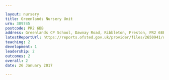 ```yaml
---

layout: nursery
title: Greenlands Nursery Unit
urn: 309745
postcode: PR2 6BB
address: Greenlands CP School, Dawnay Road, Ribbleton, Preston, PR2 6BB
latestReportUrl: https://reports.ofsted.gov.uk/provider/files/2650941/urn/309745.pdf
teaching: 2
development: 1
leadership: 2
outcomes: 2
overall: 2
date: 26 January 2017

---
```


